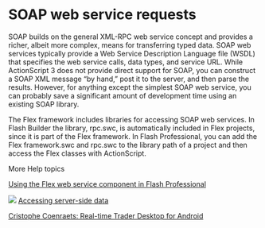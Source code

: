 # SOAP web service requests

<div>

SOAP builds on the general XML-RPC web service concept and provides a richer,
albeit more complex, means for transferring typed data. SOAP web services
typically provide a Web Service Description Language file (WSDL) that specifies
the web service calls, data types, and service URL. While ActionScript 3 does
not provide direct support for SOAP, you can construct a SOAP XML message “by
hand,” post it to the server, and then parse the results. However, for anything
except the simplest SOAP web service, you can probably save a significant amount
of development time using an existing SOAP library.

The Flex framework includes libraries for accessing SOAP web services. In Flash
Builder the library, rpc.swc, is automatically included in Flex projects, since
it is part of the Flex framework. In Flash Professional, you can add the Flex
framework.swc and rpc.swc to the library path of a project and then access the
Flex classes with ActionScript.

</div>

<div>

<div>

More Help topics

</div>

<div>

</div>

[Using the Flex web service component in Flash Professional](http://tv.adobe.com/watch/adc-presents/use-the-flex-webservice-component-in-flash/ "http://tv.adobe.com/watch/adc-presents/use-the-flex-webservice-component-in-flash/")

![](images/flexLinkIndicator.png)
[Accessing server-side data](http://help.adobe.com/en_US/Flex/4.5/AccessingData/WS2db454920e96a9e51e63e3d11c0bf69084-7ff2.html "http://help.adobe.com/en_US/Flex/4.5/AccessingData/WS2db454920e96a9e51e63e3d11c0bf69084-7ff2.html")

[Cristophe Coenraets: Real-time Trader Desktop for Android](http://coenraets.org/blog/air-for-android-samples/real-time-trader-desktop-for-android/ "http://coenraets.org/blog/air-for-android-samples/real-time-trader-desktop-for-android/")

<div>

</div>

</div>
